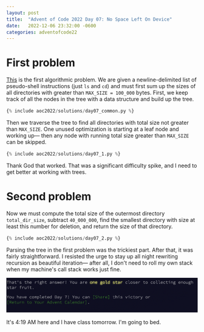```yaml
---
layout: post
title:  "Advent of Code 2022 Day 07: No Space Left On Device"
date:   2022-12-06 23:32:00 -0600
categories: adventofcode22
---
```


# First problem
[This](https://adventofcode.com/2022/day/6) is the first algorithmic problem. We are given a newline-delimited list of pseudo-shell instructions (just `ls` and `cd`) and must first sum up the sizes of all directories with greater than `MAX_SIZE = 100_000` bytes. First, we keep track of all the nodes in the tree with a data structure and build up the tree.

```python
{% include aoc2022/solutions/day07_common.py %}
```

Then we traverse the tree to find all directories with total size not greater than `MAX_SIZE`. One unused optimization is starting at a leaf node and working up— then any node with running total size greater than `MAX_SIZE` can be skipped.


```python
{% include aoc2022/solutions/day07_1.py %}
```

Thank God that worked. That was a significant difficulty spike, and I need to get better at working with trees.

# Second problem

Now we must compute the total size of the outermost directory `total_dir_size`, subtract `40_000_000`, find the smallest directory with size at least this number for deletion, and return the size of that directory.

```python
{% include aoc2022/solutions/day07_2.py %}
```

Parsing the tree in the first problem was the trickiest part. After that, it was fairly straightforward. I resisted the urge to stay up all night rewriting recursion as beautiful iteration— after all, I don't need to roll my own stack when my machine's call stack works just fine.

![Day 7 victory](/assets/aoc2022/victory07.png)

It's 4:19 AM here and I have class tomorrow. I'm going to bed.